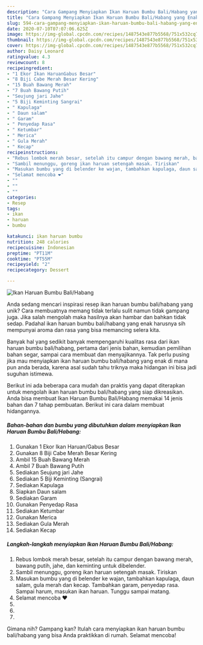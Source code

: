 ```yaml
---
description: "Cara Gampang Menyiapkan Ikan Haruan Bumbu Bali/Habang yang Enak"
title: "Cara Gampang Menyiapkan Ikan Haruan Bumbu Bali/Habang yang Enak"
slug: 594-cara-gampang-menyiapkan-ikan-haruan-bumbu-bali-habang-yang-enak
date: 2020-07-10T07:07:06.625Z
image: https://img-global.cpcdn.com/recipes/1487543e877b5568/751x532cq70/ikan-haruan-bumbu-balihabang-foto-resep-utama.jpg
thumbnail: https://img-global.cpcdn.com/recipes/1487543e877b5568/751x532cq70/ikan-haruan-bumbu-balihabang-foto-resep-utama.jpg
cover: https://img-global.cpcdn.com/recipes/1487543e877b5568/751x532cq70/ikan-haruan-bumbu-balihabang-foto-resep-utama.jpg
author: Daisy Leonard
ratingvalue: 4.3
reviewcount: 8
recipeingredient:
- "1 Ekor Ikan HaruanGabus Besar"
- "8 Biji Cabe Merah Besar Kering"
- "15 Buah Bawang Merah"
- "7 Buah Bawang Putih"
- "Seujung jari Jahe"
- "5 Biji Keminting Sangrai"
- " Kapulaga"
- " Daun salam"
- " Garam"
- " Penyedap Rasa"
- " Ketumbar"
- " Merica"
- " Gula Merah"
- " Kecap"
recipeinstructions:
- "Rebus lombok merah besar, setelah itu campur dengan bawang merah, bawang putih, jahe, dan keminting untuk dibelender."
- "Sambil menunggu, goreng ikan haruan setengah masak. Tiriskan"
- "Masukan bumbu yang di belender ke wajan, tambahkan kapulaga, daun salam, gula merah dan kecap. Tambahkan garam, penyedap rasa. Sampai harum, masukan ikan haruan. Tunggu sampai matang."
- "Selamat mencoba ❤️"
- ""
- ""
- ""
categories:
- Resep
tags:
- ikan
- haruan
- bumbu

katakunci: ikan haruan bumbu 
nutrition: 248 calories
recipecuisine: Indonesian
preptime: "PT11M"
cooktime: "PT55M"
recipeyield: "2"
recipecategory: Dessert

---
```



![Ikan Haruan Bumbu Bali/Habang](https://img-global.cpcdn.com/recipes/1487543e877b5568/751x532cq70/ikan-haruan-bumbu-balihabang-foto-resep-utama.jpg)

Anda sedang mencari inspirasi resep ikan haruan bumbu bali/habang yang unik? Cara membuatnya memang tidak terlalu sulit namun tidak gampang juga. Jika salah mengolah maka hasilnya akan hambar dan bahkan tidak sedap. Padahal ikan haruan bumbu bali/habang yang enak harusnya sih mempunyai aroma dan rasa yang bisa memancing selera kita.

Banyak hal yang sedikit banyak mempengaruhi kualitas rasa dari ikan haruan bumbu bali/habang, pertama dari jenis bahan, kemudian pemilihan bahan segar, sampai cara membuat dan menyajikannya. Tak perlu pusing jika mau menyiapkan ikan haruan bumbu bali/habang yang enak di mana pun anda berada, karena asal sudah tahu triknya maka hidangan ini bisa jadi suguhan istimewa.




Berikut ini ada beberapa cara mudah dan praktis yang dapat diterapkan untuk mengolah ikan haruan bumbu bali/habang yang siap dikreasikan. Anda bisa membuat Ikan Haruan Bumbu Bali/Habang memakai 14 jenis bahan dan 7 tahap pembuatan. Berikut ini cara dalam membuat hidangannya.

<!--inarticleads1-->

##### Bahan-bahan dan bumbu yang dibutuhkan dalam menyiapkan Ikan Haruan Bumbu Bali/Habang:

1. Gunakan 1 Ekor Ikan Haruan/Gabus Besar
1. Gunakan 8 Biji Cabe Merah Besar Kering
1. Ambil 15 Buah Bawang Merah
1. Ambil 7 Buah Bawang Putih
1. Sediakan Seujung jari Jahe
1. Sediakan 5 Biji Keminting (Sangrai)
1. Sediakan  Kapulaga
1. Siapkan  Daun salam
1. Sediakan  Garam
1. Gunakan  Penyedap Rasa
1. Sediakan  Ketumbar
1. Gunakan  Merica
1. Sediakan  Gula Merah
1. Sediakan  Kecap




<!--inarticleads2-->

##### Langkah-langkah menyiapkan Ikan Haruan Bumbu Bali/Habang:

1. Rebus lombok merah besar, setelah itu campur dengan bawang merah, bawang putih, jahe, dan keminting untuk dibelender.
1. Sambil menunggu, goreng ikan haruan setengah masak. Tiriskan
1. Masukan bumbu yang di belender ke wajan, tambahkan kapulaga, daun salam, gula merah dan kecap. Tambahkan garam, penyedap rasa. Sampai harum, masukan ikan haruan. Tunggu sampai matang.
1. Selamat mencoba ❤️
1. 
1. 
1. 




Gimana nih? Gampang kan? Itulah cara menyiapkan ikan haruan bumbu bali/habang yang bisa Anda praktikkan di rumah. Selamat mencoba!
